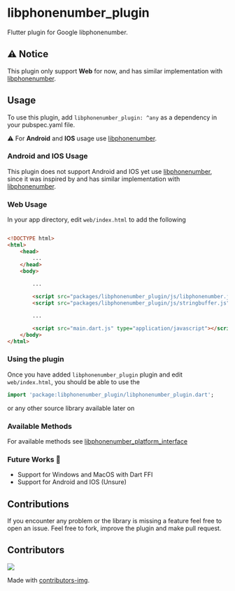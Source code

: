 # libphonenumber_plugin

Flutter plugin for Google libphonenumber.

## :warning: Notice

This plugin only support **Web** for now, and has similar implementation with [libphonenumber](https://pub.dev/packages/libphonenumber).

## Usage

To use this plugin, add `libphonenumber_plugin: ^any` as a dependency in your pubspec.yaml file. 

:warning: For **Android** and **IOS** usage use [libphonenumber](https://pub.dev/packages/libphonenumber).

### Android and IOS Usage

This plugin does not support Android and IOS yet use [libphonenumber](https://pub.dev/packages/libphonenumber), since it was inspired by and has similar implementation with [libphonenumber](https://pub.dev/packages/libphonenumber).

### Web Usage

In your app directory, edit `web/index.html` to add the following

```html

<!DOCTYPE html>
<html>
    <head>
        ...
    </head>
    <body>
    
        ...

        <script src="packages/libphonenumber_plugin/js/libphonenumber.js"></script>
        <script src="packages/libphonenumber_plugin/js/stringbuffer.js"></script>

        ...

        <script src="main.dart.js" type="application/javascript"></script>
    </body>
</html>
```

### Using the plugin

Once you have added `libphonenumber_plugin` plugin and edit `web/index.html`, you should be able to use the 
```dart
import 'package:libphonenumber_plugin/libphonenumber_plugin.dart';
```
or any other source library available later on

### Available Methods

For available methods see [libphonenumber_platform_interface](https://pub.dev/packages/libphonenumber_platform_interface)

### Future Works :rocket:
  - Support for Windows and MacOS with Dart FFI 
  - Support for Android and IOS (Unsure)

## Contributions
If you encounter any problem or the library is missing a feature feel free to open an issue. Feel free to fork, improve the plugin and make pull request.

## Contributors 
<a href="https://github.com/natintosh/plugin_libphonenumber/graphs/contributors">
  <img src="https://contributors-img.web.app/image?repo=natintosh/plugin_libphonenumber" />
</a>

Made with [contributors-img](https://contributors-img.web.app).


